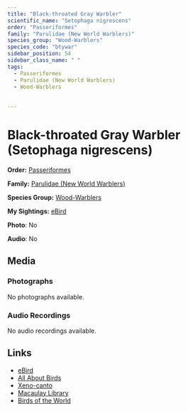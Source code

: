 ```yaml
---
title: "Black-throated Gray Warbler"
scientific_name: "Setophaga nigrescens"
order: "Passeriformes"
family: "Parulidae (New World Warblers)"
species_group: "Wood-Warblers"
species_code: "btywar"
sidebar_position: 54
sidebar_class_name: " "
tags: 
  - Passeriformes
  - Parulidae (New World Warblers)
  - Wood-Warblers
  
  
---
```


# Black-throated Gray Warbler (Setophaga nigrescens)

**Order:** [Passeriformes](/tags/passeriformes)

**Family:** [Parulidae (New World Warblers)](/tags/parulidae-new-world-warblers)

**Species Group:** [Wood-Warblers](/tags/wood-warblers)

**My Sightings:** [eBird](https://ebird.org/lifelist?r=world&time=life&spp=btywar)

**Photo**: No 

**Audio**: No

## Media
### Photographs
No photographs available.

### Audio Recordings
No audio recordings available.

## Links
* [eBird](https://ebird.org/species/btywar) 
* [All About Birds](https://www.allaboutbirds.org/guide/btywar) 
* [Xeno-canto](https://www.xeno-canto.org/species/setophaga-nigrescens) 
* [Macaulay Library](https://search.macaulaylibrary.org/catalog?taxonCode=btywar&sort=rating_rank_desc)
* [Birds of the World](https://birdsoftheworld.org/bow/species/btywar)
